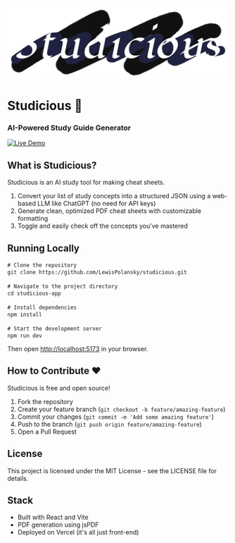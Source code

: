 <p align="center">
  <img src="/studicious-app/public/Studicious.png" alt="Studicious Logo">
</p>

# Studicious 📝

### AI-Powered Study Guide Generator

[![Live Demo](https://img.shields.io/badge/Live_Demo-studicious.vercel.app-blue)](https://studicious.vercel.app)

## What is Studicious?

Studicious is an AI study tool for making cheat sheets.

1. Convert your list of study concepts into a structured JSON using a web-based LLM like ChatGPT (no need for API keys)
2. Generate clean, optimized PDF cheat sheets with customizable formatting
3. Toggle and easily check off the concepts you've mastered

## Running Locally

```
# Clone the repository
git clone https://github.com/LewisPolansky/studicious.git

# Navigate to the project directory
cd studicious-app

# Install dependencies
npm install

# Start the development server
npm run dev
```

Then open [http://localhost:5173](http://localhost:5173) in your browser.

## How to Contribute ❤️

Studicious is free and open source!

1. Fork the repository
2. Create your feature branch (`git checkout -b feature/amazing-feature`)
3. Commit your changes (`git commit -m 'Add some amazing feature'`)
4. Push to the branch (`git push origin feature/amazing-feature`)
5. Open a Pull Request

## License

This project is licensed under the MIT License - see the LICENSE file for details.

## Stack

- Built with React and Vite
- PDF generation using jsPDF
- Deployed on Vercel (it's all just front-end)